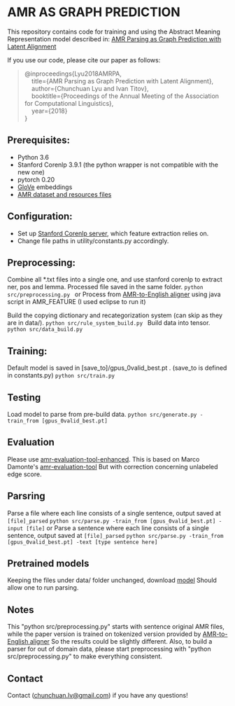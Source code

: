 # AMR AS GRAPH PREDICTION

This repository contains code for training and using the Abstract Meaning Representation model described in:
[AMR Parsing as Graph Prediction with Latent Alignment](https://arxiv.org/pdf/1805.05286.pdf)

If you use our code, please cite our paper as follows:  
  > @inproceedings{Lyu2018AMRPA,  
  > &nbsp; &nbsp; title={AMR Parsing as Graph Prediction with Latent Alignment},  
  > &nbsp; &nbsp; author={Chunchuan Lyu and Ivan Titov},  
  > &nbsp; &nbsp; booktitle={Proceedings of the Annual Meeting of the Association for Computational Linguistics},  
  > &nbsp; &nbsp; year={2018}  
  > }  

## Prerequisites:
* Python 3.6 
* Stanford Corenlp 3.9.1 (the python wrapper is not compatible with the new one)
* pytorch 0.20
* [GloVe](https://nlp.stanford.edu/projects/glove/) embeddings  
* [AMR dataset and resources files](https://amr.isi.edu/download.html)

## Configuration:
* Set up [Stanford Corenlp server](https://stanfordnlp.github.io/CoreNLP/corenlp-server.html), which feature extraction relies on.
* Change file paths in utility/constants.py accordingly.


## Preprocessing:
Combine all *.txt files into a single one, and use stanford corenlp to extract ner, pos and lemma.
Processed file saved in the same folder. 
`python src/preprocessing.py `
or Process from [AMR-to-English aligner](https://www.isi.edu/natural-language/mt/amr_eng_align.pdf) using java script in AMR_FEATURE (I used eclipse to run it)

Build the copying dictionary and recategorization system (can skip as they are in data/).
`python src/rule_system_build.py `
Build data into tensor.
`python src/data_build.py `

## Training:
Default model is saved in [save_to]/gpus_0valid_best.pt . (save_to is defined in constants.py)
`python src/train.py `

## Testing
Load model to parse from pre-build data.
`python src/generate.py -train_from [gpus_0valid_best.pt]`

## Evaluation
Please use [amr-evaluation-tool-enhanced](https://github.com/ChunchuanLv/amr-evaluation-tool-enhanced).
This is based on Marco Damonte's [amr-evaluation-tool](https://github.com/mdtux89/amr-evaluation)
But with correction concerning unlabeled edge score.

## Parsring
Parse a file where each line consists of a single sentence, output saved at `[file]_parsed`
`python src/parse.py -train_from [gpus_0valid_best.pt] -input [file]`
or
Parse a sentence where each line consists of a single sentence, output saved at `[file]_parsed`
`python src/parse.py -train_from [gpus_0valid_best.pt] -text [type sentence here]`

## Pretrained models
Keeping the files under data/ folder unchanged, download [model](https://drive.google.com/open?id=1jNTG3tuIfS-WoUpqGQydRgYWst51kjHx)
Should allow one to run parsing.

## Notes
This "python src/preprocessing.py" starts with sentence original AMR files, while the paper version is trained on tokenized version provided by [AMR-to-English aligner](https://www.isi.edu/natural-language/mt/amr_eng_align.pdf)
So the results could be slightly different. Also, to build a parser for out of domain data, please start preprocessing with "python src/preprocessing.py" to make everything consistent.

## Contact
Contact (chunchuan.lv@gmail.com) if you have any questions!

